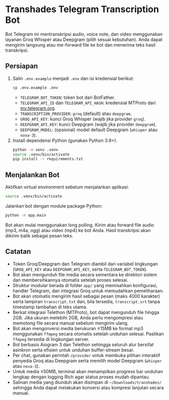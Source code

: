 # Transhades Telegram Transcription Bot

Bot Telegram ini mentranskripsi audio, voice note, dan video menggunakan layanan Groq Whisper atau Deepgram (pilih sesuai kebutuhan). Anda dapat mengirim langsung atau me-forward file ke bot dan menerima teks hasil transkripsi.

## Persiapan

1. Salin `.env.example` menjadi `.env` dan isi kredensial berikut:
   ```bash
   cp .env.example .env
   ```
   - `TELEGRAM_BOT_TOKEN`: token bot dari BotFather.
   - `TELEGRAM_API_ID` dan `TELEGRAM_API_HASH`: kredensial MTProto dari [my.telegram.org](https://my.telegram.org).
   - `TRANSCRIPTION_PROVIDER`: `groq` (default) atau `deepgram`.
   - `GROQ_API_KEY`: kunci Groq Whisper (wajib jika provider `groq`).
   - `DEEPGRAM_API_KEY`: kunci Deepgram (wajib jika provider `deepgram`).
   - `DEEPGRAM_MODEL`: (opsional) model default Deepgram (`whisper` atau `nova-3`).
2. Install dependensi Python (gunakan Python 3.9+).
   ```bash
   python -m venv .venv
   source .venv/bin/activate
   pip install -r requirements.txt
   ```

## Menjalankan Bot

Aktifkan virtual environment sebelum menjalankan aplikasi:

```bash
source .venv/bin/activate
```

Jalankan bot dengan module package Python:

```bash
python -m app.main
```

Bot akan mulai menggunakan long polling. Kirim atau forward file audio (mp3, m4a, ogg) atau video (mp4) ke bot Anda. Hasil transkripsi akan dikirim balik sebagai pesan teks.

## Catatan

- Token Groq/Deepgram dan Telegram diambil dari variabel lingkungan (`GROQ_API_KEY` atau `DEEPGRAM_API_KEY`, serta `TELEGRAM_BOT_TOKEN`).
- Bot akan mengunduh file media secara sementara ke direktori sistem dan membersihkannya otomatis setelah proses selesai.
- Struktur modular berada di folder `app/` yang memisahkan konfigurasi, handler Telegram, dan integrasi Groq untuk memudahkan pemeliharaan.
- Bot akan otomatis mengirim hasil sebagai pesan (maks 4000 karakter) serta lampiran `transcript.txt` dan, bila tersedia, `transcript.srt` tanpa timestamp tambahan di teks utama.
- Berkat integrasi Telethon (MTProto), bot dapat mengunduh file hingga 2GB. Jika ukuran melebihi 2GB, Anda perlu mengompresi atau memotong file secara manual sebelum mengirim ulang.
- Bot akan mengonversi media berukuran ≥15MB ke format mp3 menggunakan `ffmpeg` secara otomatis setelah unduhan selesai. Pastikan `ffmpeg` tersedia di lingkungan server.
- Bot berbasis Aiogram 3 dan Telethon sehingga seluruh alur bersifat asinkron serta efisien untuk unduhan buffer-stream besar.
- Per chat, gunakan perintah `/provider` untuk membuka pilihan interaktif penyedia Groq atau Deepgram serta memilih model Deepgram (`whisper` atau `nova-3`).
- Untuk media ≥50MB, terminal akan menampilkan progress bar unduhan lengkap dengan logging Rich agar status proses mudah dipantau.
- Salinan media yang diunduh akan disimpan di `~/Downloads/transhades/` sehingga Anda dapat melakukan konversi atau kompresi lanjutan secara manual.

